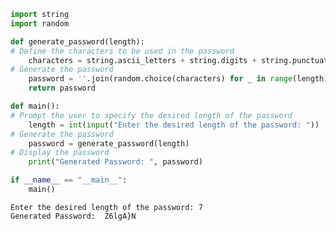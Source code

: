 ```python
import string
import random

def generate_password(length):
# Define the characters to be used in the password
    characters = string.ascii_letters + string.digits + string.punctuation
# Generate the password
    password = ''.join(random.choice(characters) for _ in range(length))
    return password

def main():
# Prompt the user to specify the desired length of the password
    length = int(input("Enter the desired length of the password: "))
# Generate the password
    password = generate_password(length)
# Display the password
    print("Generated Password: ", password)

if __name__ == "__main__":
    main()

```

    Enter the desired length of the password: 7
    Generated Password:  Z6lgA}N
    


```python

```
